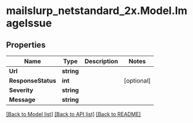 # mailslurp_netstandard_2x.Model.ImageIssue

## Properties

Name | Type | Description | Notes
------------ | ------------- | ------------- | -------------
**Url** | **string** |  | 
**ResponseStatus** | **int** |  | [optional] 
**Severity** | **string** |  | 
**Message** | **string** |  | 

[[Back to Model list]](../README#documentation-for-models) [[Back to API list]](../README#documentation-for-api-endpoints) [[Back to README]](../README)

